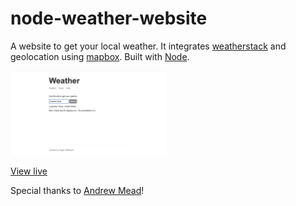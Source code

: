 # node-weather-website

A website to get your local weather. It integrates [weatherstack](https://weatherstack.com/) and geolocation using [mapbox](https://www.mapbox.com/). Built with [Node](https://nodejs.org/en/).

<img src="./public/img/screenshot.png" style="width: 250px">

[View live](https://hagen-weather-application.herokuapp.com/)

Special thanks to [Andrew Mead](https://www.udemy.com/user/andrewmead/)!